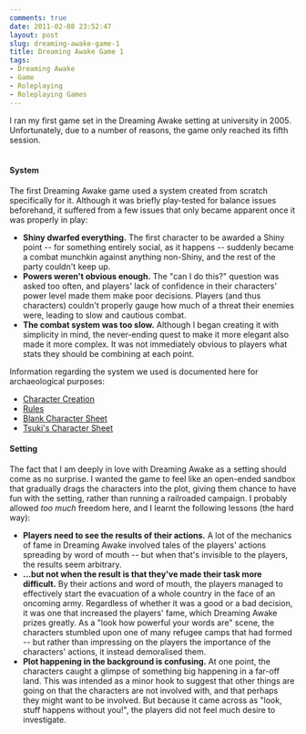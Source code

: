 ```yaml
---
comments: true
date: 2011-02-08 23:52:47
layout: post
slug: dreaming-awake-game-1
title: Dreaming Awake Game 1
tags:
- Dreaming Awake
- Game
- Roleplaying
- Roleplaying Games
---
```


I ran my first game set in the Dreaming Awake setting at university in 2005.  Unfortunately, due to a number of reasons, the game only reached its fifth session.<br/><br/>

<h4>System</h4>
The first Dreaming Awake game used a system created from scratch specifically for it.  Although it was briefly play-tested for balance issues beforehand, it suffered from a few issues that only became apparent once it was properly in play:
<ul>
	<li><strong>Shiny dwarfed everything.</strong>  The first character to be awarded a Shiny point -- for something entirely social, as it happens -- suddenly became a combat munchkin against anything non-Shiny, and the rest of the party couldn't keep up.</li>
	<li><strong>Powers weren't obvious enough.</strong>  The "can I do this?" question was asked too often, and players' lack of confidence in their characters' power level made them make poor decisions.  Players (and thus characters) couldn't properly gauge how much of a threat their enemies were, leading to slow and cautious combat.</li>
	<li><strong>The combat system was too slow.</strong>  Although I began creating it with simplicity in mind, the never-ending quest to make it more elegant also made it more complex.  It was not immediately obvious to players what stats they should be combining at each point.</li>
</ul>
Information regarding the system we used is documented here for archaeological purposes:
<ul>
	<li><a href="../dreaming-awake-tabletop-character-creation">Character Creation</a></li>
	<li><a href="../dreaming-awake-tabletop-game-rules">Rules</a></li>
	<li><a href="/fiction/characters/charsheets/DACharSheet-old.pdf">Blank Character Sheet</a></li>
	<li><a href="/fiction/characters/charsheets/DACharSheet-old-tsuki.pdf">Tsuki&#039;s Character Sheet</a></li>
</ul>

<h4>Setting</h4>
The fact that I am deeply in love with Dreaming Awake as a setting should come as no surprise.  I wanted the game to feel like an open-ended sandbox that gradually drags the characters into the plot, giving them chance to have fun with the setting, rather than running a railroaded campaign.  I probably allowed <em>too much</em> freedom here, and I learnt the following lessons (the hard way):
<ul>
	<li><strong>Players need to see the results of their actions.</strong>  A lot of the mechanics of fame in Dreaming Awake involved tales of the players' actions spreading by word of mouth -- but when that's invisible to the players, the results seem arbitrary.</li>
	<li><strong>...but not when the result is that they've made their task more difficult.</strong>  By their actions and word of mouth, the players managed to effectively start the evacuation of a whole country in the face of an oncoming army.  Regardless of whether it was a good or a bad decision, it was one that increased the players' fame, which Dreaming Awake prizes greatly.  As a "look how powerful your words are" scene, the characters stumbled upon one of many refugee camps that had formed -- but rather than impressing on the players the importance of the characters' actions, it instead demoralised them.</li>
	<li><strong>Plot happening in the background is confusing.</strong>  At one point, the characters caught a glimpse of something big happening in a far-off land.  This was intended as a minor hook to suggest that other things are going on that the characters are not involved with, and that perhaps they might want to be involved.  But because it came across as "look, stuff happens without you!", the players did not feel much desire to investigate.</li>
</ul>
